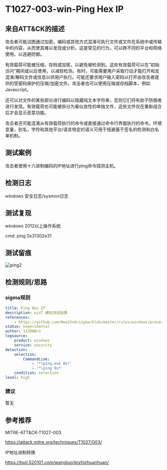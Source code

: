 # T1027-003-win-Ping Hex IP

## 来自ATT&CK的描述

攻击者可能试图通过加密，编码或其他方式混淆可执行文件或文件在系统中或传输中的内容，从而使其难以发现或分析。这是常见的行为，可以跨不同的平台和网络使用，以逃避防御。

有效载荷可能被压缩，存档或加密，以避免被检测到。这些有效载荷可以在“初始访问”期间或以后使用，以减轻检测。有时，可能需要用户采取行动才能打开和反混淆/解码文件或信息以供用户执行。可能还要求用户输入密码以打开由攻击者提供的受密码保护的压缩/加密文件。攻击者也可以使用压缩或存档脚本，例如Javascript。

还可以对文件的某些部分进行编码以隐藏纯文本字符串，否则它们将有助于防御者进行发现。有效载荷也可能被拆分为看似良性的单独文件，这些文件仅在重新组合后才会显示恶意功能。

攻击者还可能混淆从有效载荷执行的命令或直接通过命令行界面执行的命令。环境变量，别名，字符和其他平台/语言特定的语义可用于规避基于签名的检测和白名单机制。

## 测试案例

攻击者使用十六进制编码的IP地址进行ping命令探测主机。

## 检测日志

windows 安全日志/sysmon日志

## 测试复现

windows 2012以上操作系统

cmd: ping 0x31302e31

## 测试留痕

![ping2](https://i.postimg.cc/bNh7JwJ2/ping2.png)

## 检测规则/思路

### sigma规则

```yml
title: Ping Hex IP
description: win7 模拟测试结果
references:
    - https://github.com/Neo23x0/sigma/blob/master/rules/windows/process_creation/win_susp_ping_hex_ip.yml
status: experimental
author: 12306Bro
logsource:
​    product: windows
​    service: security
detection:
    selection:
        CommandLine:
            - '*\ping.exe 0x*'
            - '*\ping 0x*'
    condition: selection
level: high
```

### 建议

暂无

## 参考推荐

MITRE-ATT&CK-T1027-003

<https://attack.mitre.org/techniques/T1027/003/>

IP地址进制转换

<https://tool.520101.com/wangluo/jinzhizhuanhuan/>
